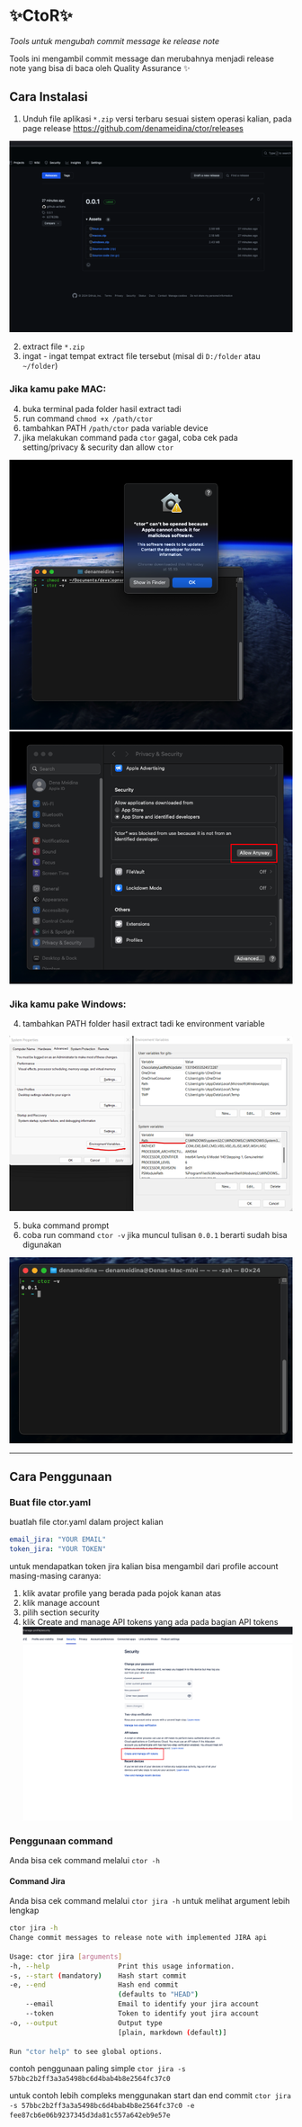 # ✨CtoR✨
_Tools untuk mengubah commit message ke release note_

Tools ini mengambil commit message dan merubahnya menjadi release note yang bisa di baca oleh Quality Assurance ✨

## Cara Instalasi
1. Unduh file aplikasi `*.zip` versi terbaru sesuai sistem operasi kalian, pada page release https://github.com/denameidina/ctor/releases

![Page Release](/docs/release.png)

2. extract file `*.zip`
3. ingat - ingat tempat extract file tersebut (misal di `D:/folder` atau `~/folder`)

### Jika kamu pake MAC:
4. buka terminal pada folder hasil extract tadi
5. run command `chmod +x /path/ctor`
6. tambahkan PATH `/path/ctor` pada variable device
7. jika melakukan command pada `ctor` gagal, coba cek pada setting/privacy & security dan allow `ctor`

![Warning](/docs/mac1.png) ![Allow Anyway](/docs/mac2.png)

### Jika kamu pake Windows:
4. tambahkan PATH folder hasil extract tadi ke environment variable

![Environment Variable](/docs/env.png)

5. buka command prompt
6. coba run command `ctor -v` jika muncul tulisan `0.0.1` berarti sudah bisa digunakan

![Success command](/docs/cmd.png)

---
## Cara Penggunaan

### Buat file ctor.yaml

buatlah file ctor.yaml dalam project kalian

```yaml
email_jira: "YOUR EMAIL"
token_jira: "YOUR TOKEN"
```

untuk mendapatkan token jira kalian bisa mengambil dari profile account masing-masing caranya:

1. klik avatar profile yang berada pada pojok kanan atas
2. klik manage account
3. pilih section security
4. klik Create and manage API tokens yang ada pada bagian API tokens
  ![Success command](/docs/create_jira_token.png)

### Penggunaan command

Anda bisa cek command melalui `ctor -h`

#### Command Jira

Anda bisa cek command melalui `ctor jira -h` untuk melihat argument lebih lengkap

```sh
ctor jira -h
Change commit messages to release note with implemented JIRA api

Usage: ctor jira [arguments]
-h, --help                 Print this usage information.
-s, --start (mandatory)    Hash start commit
-e, --end                  Hash end commit
                           (defaults to "HEAD")
    --email                Email to identify your jira account
    --token                Token to identify yout jira account
-o, --output               Output type
                           [plain, markdown (default)]

Run "ctor help" to see global options.
```

contoh penggunaan paling simple `ctor jira -s 57bbc2b2ff3a3a5498bc6d4bab4b8e2564fc37c0`

untuk contoh lebih compleks menggunakan start dan end commit `ctor jira -s 57bbc2b2ff3a3a5498bc6d4bab4b8e2564fc37c0 -e fee87cb6e06b9237345d3da81c557a642eb9e57e`